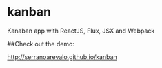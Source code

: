 # kanban
Kanaban app with ReactJS, Flux, JSX and Webpack

##Check out the demo:

http://serranoarevalo.github.io/kanban
